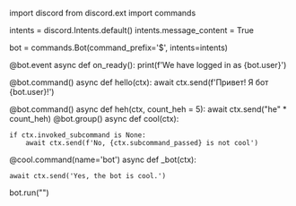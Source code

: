 import discord
from discord.ext import commands

intents = discord.Intents.default()
intents.message_content = True

bot = commands.Bot(command_prefix='$', intents=intents)

@bot.event
async def on_ready():
    print(f'We have logged in as {bot.user}')

@bot.command()
async def hello(ctx):
    await ctx.send(f'Привет! Я бот {bot.user}!')

@bot.command()
async def heh(ctx, count_heh = 5):
    await ctx.send("he" * count_heh)
@bot.group()
async def cool(ctx):
    
    if ctx.invoked_subcommand is None:
        await ctx.send(f'No, {ctx.subcommand_passed} is not cool')
@cool.command(name='bot')
async def _bot(ctx):

    await ctx.send('Yes, the bot is cool.')


bot.run("")
